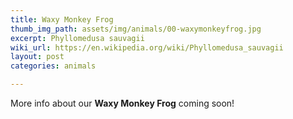 ```yaml
---
title: Waxy Monkey Frog
thumb_img_path: assets/img/animals/00-waxymonkeyfrog.jpg
excerpt: Phyllomedusa sauvagii
wiki_url: https://en.wikipedia.org/wiki/Phyllomedusa_sauvagii
layout: post
categories: animals

---
```


More info about our **Waxy Monkey Frog** coming soon!